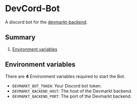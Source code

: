 # DevCord-Bot
A discord bot for the [devmarkt-backend](https://github.com/devcordde/devmarkt-backend).
## Summary
1. [Environment variables](#environment-variables)

## Environment variables
There are **4** Environment variables required to start the Bot.

- `DEVMARKT_BOT_TOKEN`: Your Discord bot token.
- `DEVMARKT_BACKEND_HOST`: The host of the Devmarkt backend.
- `DEVMARKT_BACKEND_PORT`: The port of the Devmarkt backend.